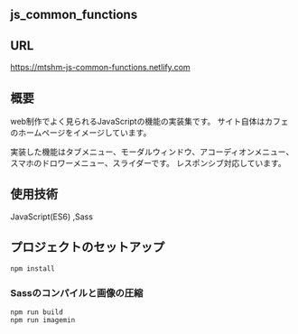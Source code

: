 ## js_common_functions

## URL
https://mtshm-js-common-functions.netlify.com

## 概要
web制作でよく見られるJavaScriptの機能の実装集です。
サイト自体はカフェのホームページをイメージしています。

実装した機能はタブメニュー、モーダルウィンドウ、アコーディオンメニュー、スマホのドロワーメニュー、スライダーです。
レスポンシブ対応しています。


## 使用技術
JavaScript(ES6) ,Sass

## プロジェクトのセットアップ
```
npm install
```

### Sassのコンパイルと画像の圧縮
```
npm run build
npm run imagemin
```
